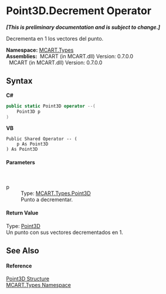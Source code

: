 # Point3D.Decrement Operator 
 _**\[This is preliminary documentation and is subject to change.\]**_

Decrementa en 1 los vectores del punto.

**Namespace:**&nbsp;<a href="c5168ca1-3831-8d0b-91b8-6ec8e54f9c51">MCART.Types</a><br />**Assemblies:**&nbsp;&nbsp;MCART (in MCART.dll) Version: 0.7.0.0<br />&nbsp;&nbsp;MCART (in MCART.dll) Version: 0.7.0.0<br />

## Syntax

**C#**<br />
``` C#
public static Point3D operator --(
	Point3D p
)
```

**VB**<br />
``` VB
Public Shared Operator -- ( 
	p As Point3D
) As Point3D
```


#### Parameters
&nbsp;<dl><dt>p</dt><dd>Type: <a href="c1f5b3e6-d580-ae65-e094-04baef5c0fc7">MCART.Types.Point3D</a><br />Punto a decrementar.</dd></dl>

#### Return Value
Type: <a href="c1f5b3e6-d580-ae65-e094-04baef5c0fc7">Point3D</a><br />Un punto con sus vectores decrementados en 1.

## See Also


#### Reference
<a href="c1f5b3e6-d580-ae65-e094-04baef5c0fc7">Point3D Structure</a><br /><a href="c5168ca1-3831-8d0b-91b8-6ec8e54f9c51">MCART.Types Namespace</a><br />
